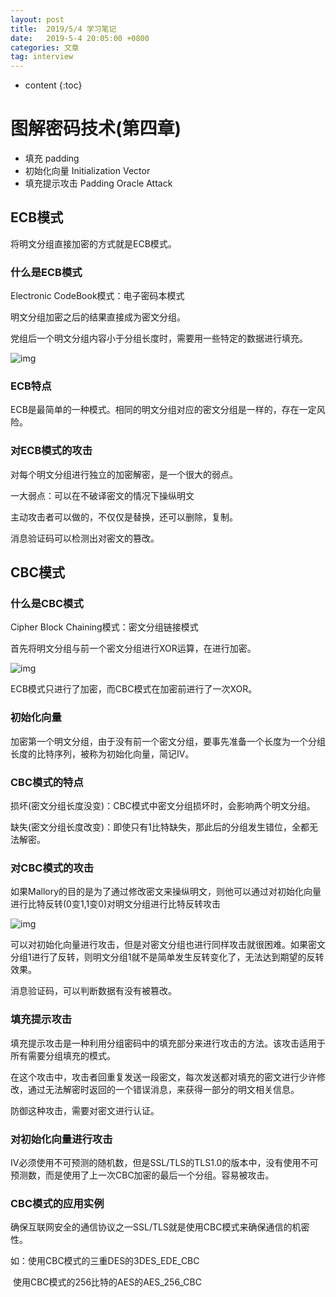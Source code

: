 ```yaml
---
layout: post
title:  2019/5/4 学习笔记
date:   2019-5-4 20:05:00 +0800
categories: 文章
tag: interview
---
```


* content
{:toc}
# 图解密码技术(第四章)

- 填充 padding
- 初始化向量 Initialization Vector
- 填充提示攻击 Padding Oracle Attack

## ECB模式

将明文分组直接加密的方式就是ECB模式。

### 什么是ECB模式

Electronic CodeBook模式：电子密码本模式

明文分组加密之后的结果直接成为密文分组。

党组后一个明文分组内容小于分组长度时，需要用一些特定的数据进行填充。

![img](https://wx4.sinaimg.cn/mw690/0066mMjily1g2p9fgf078j30f30ftwh5.jpg)

### ECB特点

ECB是最简单的一种模式。相同的明文分组对应的密文分组是一样的，存在一定风险。

### 对ECB模式的攻击

对每个明文分组进行独立的加密解密，是一个很大的弱点。

一大弱点：可以在不破译密文的情况下操纵明文

主动攻击者可以做的，不仅仅是替换，还可以删除，复制。

消息验证码可以检测出对密文的篡改。

## CBC模式

### 什么是CBC模式

Cipher Block Chaining模式：密文分组链接模式

首先将明文分组与前一个密文分组进行XOR运算，在进行加密。

![img](https://wx3.sinaimg.cn/mw690/0066mMjily1g2p9toi2l0j30hl0eg0vp.jpg)

ECB模式只进行了加密，而CBC模式在加密前进行了一次XOR。

### 初始化向量

加密第一个明文分组，由于没有前一个密文分组，要事先准备一个长度为一个分组长度的比特序列，被称为初始化向量，简记IV。

### CBC模式的特点

损坏(密文分组长度没变)：CBC模式中密文分组损坏时，会影响两个明文分组。

缺失(密文分组长度改变)：即使只有1比特缺失，那此后的分组发生错位，全都无法解密。

### 对CBC模式的攻击

如果Mallory的目的是为了通过修改密文来操纵明文，则他可以通过对初始化向量进行比特反转(0变1,1变0)对明文分组进行比特反转攻击

![img](https://wx2.sinaimg.cn/mw690/0066mMjily1g2pabccfjzj30gm0algng.jpg)

可以对初始化向量进行攻击，但是对密文分组也进行同样攻击就很困难。如果密文分组1进行了反转，则明文分组1就不是简单发生反转变化了，无法达到期望的反转效果。

消息验证码，可以判断数据有没有被篡改。

### 填充提示攻击

填充提示攻击是一种利用分组密码中的填充部分来进行攻击的方法。该攻击适用于所有需要分组填充的模式。

在这个攻击中，攻击者回重复发送一段密文，每次发送都对填充的密文进行少许修改，通过无法解密时返回的一个错误消息，来获得一部分的明文相关信息。

防御这种攻击，需要对密文进行认证。

### 对初始化向量进行攻击

IV必须使用不可预测的随机数，但是SSL/TLS的TLS1.0的版本中，没有使用不可预测数，而是使用了上一次CBC加密的最后一个分组。容易被攻击。

### CBC模式的应用实例

确保互联网安全的通信协议之一SSL/TLS就是使用CBC模式来确保通信的机密性。

如：使用CBC模式的三重DES的3DES_EDE_CBC

​       使用CBC模式的256比特的AES的AES_256_CBC

